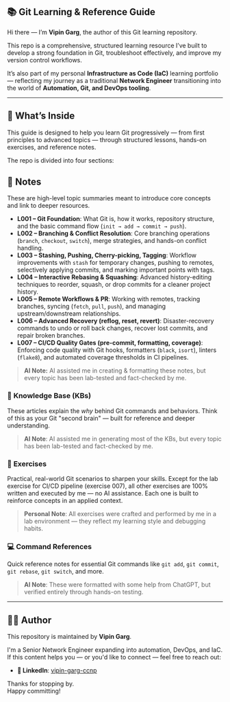 ## 📚 Git Learning & Reference Guide

Hi there — I’m **Vipin Garg**, the author of this Git learning repository.

This repo is a comprehensive, structured learning resource I’ve built to develop a strong foundation in Git, troubleshoot effectively, and improve my version control workflows.

It’s also part of my personal **Infrastructure as Code (IaC)** learning portfolio — reflecting my journey as a traditional **Network Engineer** transitioning into the world of **Automation, Git, and DevOps tooling**.

---

## 📖 What’s Inside

This guide is designed to help you learn Git progressively — from first principles to advanced topics — through structured lessons, hands-on exercises, and reference notes.

The repo is divided into four sections:

## 📝 Notes

These are high-level topic summaries meant to introduce core concepts and link to deeper resources.

- **L001 – Git Foundation**: What Git is, how it works, repository structure, and the basic command flow (`init → add → commit → push`).
- **L002 – Branching & Conflict Resolution**: Core branching operations (`branch`, `checkout`, `switch`), merge strategies, and hands-on conflict handling.
- **L003 – Stashing, Pushing, Cherry-picking, Tagging**: Workflow improvements with `stash` for temporary changes, pushing to remotes, selectively applying commits, and marking important points with tags.
- **L004 – Interactive Rebasing & Squashing**: Advanced history-editing techniques to reorder, squash, or drop commits for a cleaner project history.
- **L005 – Remote Workflows & PR**: Working with remotes, tracking branches, syncing (`fetch`, `pull`, `push`), and managing upstream/downstream relationships.
- **L006 – Advanced Recovery (reflog, reset, revert)**: Disaster-recovery commands to undo or roll back changes, recover lost commits, and repair broken branches.
- **L007 – CI/CD Quality Gates (pre-commit, formatting, coverage)**: Enforcing code quality with Git hooks, formatters (`black`, `isort`), linters (`flake8`), and automated coverage thresholds in CI pipelines.

> **AI Note:** AI assisted me in creating & formatting these notes, but every topic has been lab-tested and fact-checked by me.

### 📘 **Knowledge Base (KBs)**

These articles explain the *why* behind Git commands and behaviors. Think of this as your Git "second brain" — built for reference and deeper understanding.

> **AI Note**: AI assisted me in generating most of the KBs, but every topic has been lab-tested and fact-checked by me.

### 🧠 **Exercises**

Practical, real-world Git scenarios to sharpen your skills. Except for the lab exercise for CI/CD pipeline (exercise 007), all other exercises are 100% written and executed by me — no AI assistance. Each one is built to reinforce concepts in an applied context.

> **Personal Note**: All exercises were crafted and performed by me in a lab environment — they reflect my learning style and debugging habits.

### 💻 **Command References**

Quick reference notes for essential Git commands like `git add`, `git commit`, `git rebase`, `git switch`, and more.

> **AI Note**: These were formatted with some help from ChatGPT, but verified entirely through hands-on testing.

---

## 👨‍💻 Author

This repository is maintained by **Vipin Garg**.

I'm a Senior Network Engineer expanding into automation, DevOps, and IaC. If this content helps you — or you'd like to connect — feel free to reach out:

- **🔗 LinkedIn**: [vipin-garg-ccnp](https://www.linkedin.com/in/vipin-garg-ccnp/)

Thanks for stopping by.  
Happy committing!
